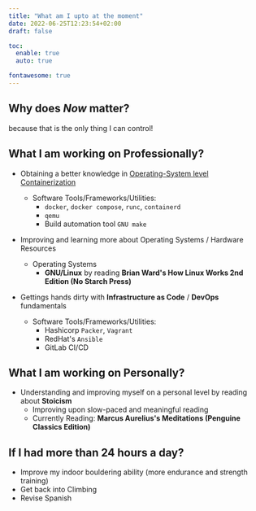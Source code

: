 ```yaml
---
title: "What am I upto at the moment"
date: 2022-06-25T12:23:54+02:00
draft: false

toc:
  enable: true
  auto: true

fontawesome: true
---
```

## Why does _Now_ matter?

because that is the only thing I can control!


## What I am working on Professionally?

- Obtaining a better knowledge in [Operating-System level Containerization][1]
    - Software Tools/Frameworks/Utilities:
        * `docker`, `docker compose`, `runc`, `containerd`
        * `qemu`
        * Build automation tool `GNU make`

- Improving and learning more about Operating Systems / Hardware Resources
    - Operating Systems
        * __GNU/Linux__ by reading __Brian Ward's How Linux Works 2nd Edition (No Starch Press)__

- Gettings hands dirty with __Infrastructure as Code__ / __DevOps__ fundamentals
    - Software Tools/Frameworks/Utilities:
        * Hashicorp `Packer`, `Vagrant`
        * RedHat's `Ansible`
        * GitLab CI/CD

## What I am working on Personally?

- Understanding and improving myself on a personal level by reading about __Stoicism__
    * Improving upon slow-paced and meaningful reading
    * Currently Reading: __Marcus Aurelius's Meditations (Penguine Classics Edition)__


## If I had more than 24 hours a day?

- Improve my indoor bouldering ability (more endurance and strength training)
- Get back into Climbing
- Revise Spanish

[1]: https://en.wikipedia.org/wiki/Containerization_(computing)